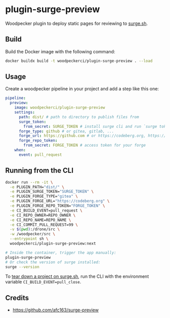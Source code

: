 # plugin-surge-preview

Woodpecker plugin to deploy static pages for reviewing to [surge.sh](https://surge.sh/).

## Build

Build the Docker image with the following command:

```sh
docker buildx build -t woodpeckerci/plugin-surge-preview . --load
```

## Usage

Create a woodpecker pipeline in your project and add a step like this one:

```yml
pipeline:
  preview:
    image: woodpeckerci/plugin-surge-preview
    settings:
      path: dist/ # path to directory to publish files from
      surge_token:
        from_secret: SURGE_TOKEN # install surge cli and run `surge token`: https://surge.sh/help/getting-started-with-surge
      forge_type: github # or gitea, gitlab, ...
      forge_url: https://github.com # or https://codeberg.org, https://gitlab.com, ...
      forge_repo_token:
        from_secret: FORGE_TOKEN # access token for your forge
    when:
      event: pull_request
```

## Running from the CLI

```bash
docker run --rm -it \
  -e PLUGIN_PATH="dist/" \
  -e PLUGIN_SURGE_TOKEN="SURGE_TOKEN" \
  -e PLUGIN_FORGE_TYPE="gitea" \
  -e PLUGIN_FORGE_URL="https://codeberg.org" \
  -e PLUGIN_FORGE_REPO_TOKEN="FORGE_TOKEN" \
  -e CI_BUILD_EVENT=pull_request \
  -e CI_REPO_OWNER=REPO_OWNER \
  -e CI_REPO_NAME=REPO_NAME \
  -e CI_COMMIT_PULL_REQUEST=99 \
  -v $(pwd):/drone/src \
  -w /woodpecker/src \
  --entrypoint sh \
  woodpeckerci/plugin-surge-preview:next

# Inside the container, trigger the app manually:
plugin-surge-preview
# Or check the version of surge installed:
surge --version
```

To [tear down a project on surge.sh](https://surge.sh/help/tearing-down-a-project), run the CLI with the environment variable `CI_BUILD_EVENT=pull_close`.

## Credits

- https://github.com/afc163/surge-preview
